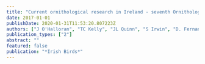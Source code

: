```yaml
---
title: "Current ornithological research in Ireland - seventh Ornithological Research Conference"
date: 2017-01-01
publishDate: 2020-01-31T11:53:20.807223Z
authors: ["J O'Halloran", "TC Kelly", "JL Quinn", "S Irwin", "D. Fernandez-Bellon", "A Caravaggi", "P Smiddy"]
publication_types: ["2"]
abstract: ""
featured: false
publication: "*Irish Birds*"
---
```


